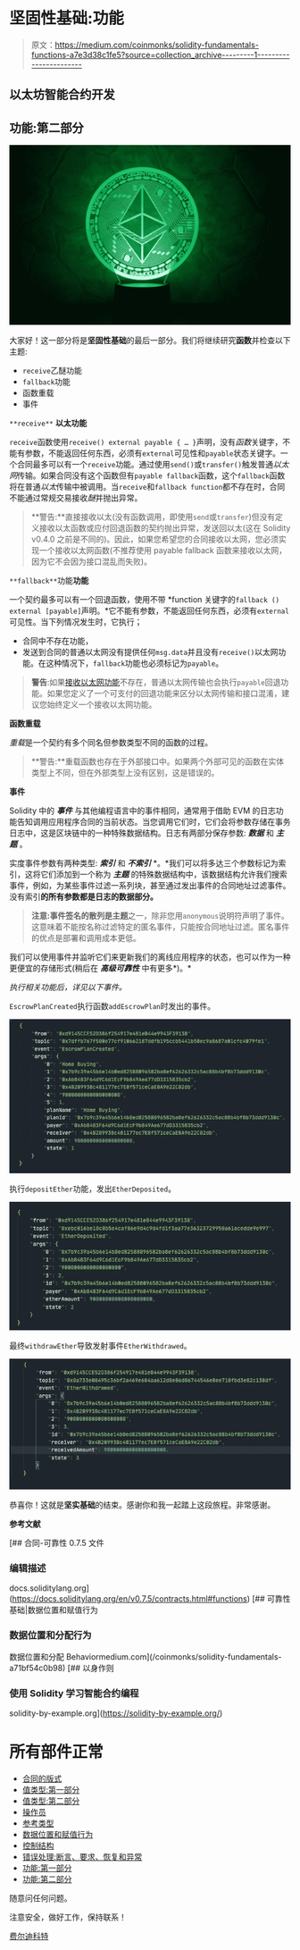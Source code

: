 # 坚固性基础:功能

> 原文：<https://medium.com/coinmonks/solidity-fundamentals-functions-a7e3d38c1fe5?source=collection_archive---------1----------------------->

## 以太坊智能合约开发

## 功能:第二部分

![](img/1395ca2b0dc2dc69f4f08dd31323f760.png)

大家好！这一部分将是**坚固性基础**的最后一部分。我们将继续研究**函数**并检查以下主题:

*   `receive`乙醚功能
*   `fallback`功能
*   函数重载
*   事件

`**receive**` **以太功能**

`receive`函数使用`receive() external payable { … }`声明，没有*函数*关键字，不能有参数，不能返回任何东西，必须有`external`可见性和`payable`状态关键字。一个合同最多可以有一个`receive`功能。通过使用`send()`或`transfer()`触发普通*以太网*传输。如果合同没有这个函数但有`payable fallback`函数，这个`fallback`函数将在普通*以太*传输中被调用。当`receive`和`fallback function`都不存在时，合同不能通过常规交易接收*醚*并抛出异常。

> **警告:**直接接收以太(没有函数调用，即使用`send`或`transfer`)但没有定义接收以太函数或应付回退函数的契约抛出异常，发送回以太(这在 Solidity v0.4.0 之前是不同的)。因此，如果您希望您的合同接收以太网，您必须实现一个接收以太网函数(不推荐使用 payable fallback 函数来接收以太网，因为它不会因为接口混乱而失败)。

`**fallback**`功能**功能**

一个契约最多可以有一个回退函数，使用不带 *function 关键字的`fallback () external [payable]`声明。*它不能有参数，不能返回任何东西，必须有`external`可见性。当下列情况发生时，它执行；

*   合同中不存在功能，
*   发送到合同的普通以太网没有提供任何`msg.data`并且没有`receive()`以太网功能。在这种情况下，`fallback`功能也必须标记为`payable`。

> **警告**:如果[接收以太网功能](https://docs.soliditylang.org/en/v0.7.5/contracts.html#receive-ether-function)不存在，普通以太网传输也会执行`payable`回退功能。如果您定义了一个可支付的回退功能来区分以太网传输和接口混淆，建议您始终定义一个接收以太网功能。

**函数重载**

*重载*是一个契约有多个同名但参数类型不同的函数的过程。

> **警告:**重载函数也存在于外部接口中。如果两个外部可见的函数在实体类型上不同，但在外部类型上没有区别，这是错误的。

**事件**

Solidity 中的 ***事件*** 与其他编程语言中的事件相同，通常用于借助 EVM 的日志功能告知调用应用程序合同的当前状态。当您调用它们时，它们会将参数存储在事务日志中，这是区块链中的一种特殊数据结构。日志有两部分保存参数: ***数据*** 和 ***主题*** 。

实度事件参数有两种类型: ***索引*** 和 ***不索引*** *。*我们可以将多达三个参数标记为索引，这将它们添加到一个称为 ***主题*** 的特殊数据结构中，该数据结构允许我们搜索事件，例如，为某些事件过滤一系列块，甚至通过发出事件的合同地址过滤事件。没有索引**的所有参数都是日志的数据部分。**

> **注意:**事件签名的散列是**主题**之一，除非您用`anonymous`说明符声明了事件。这意味着不能按名称过滤特定的匿名事件，只能按合同地址过滤。匿名事件的优点是部署和调用成本更低。

我们可以使用事件并监听它们来更新我们的离线应用程序的状态，也可以作为一种更便宜的存储形式(稍后在 ***高级可靠性*** 中有更多*)。*

*执行相关功能后，详见以下事件。*

`EscrowPlanCreated`执行函数`addEscrowPlan`时发出的事件。

![](img/a59269c37b271c9a2c8eab9d7884b625.png)

执行`depositEther`功能，发出`EtherDeposited`。

![](img/5f11f08d069540280550fdfd11dacb71.png)

最终`withdrawEther`导致发射事件`EtherWithdrawed`。

![](img/8c79314da6092777ad9313b0624541a9.png)

恭喜你！这就是**坚实基础**的结束。感谢你和我一起踏上这段旅程。非常感谢。

**参考文献**

 [## 合同-可靠性 0.7.5 文件

### 编辑描述

docs.soliditylang.org](https://docs.soliditylang.org/en/v0.7.5/contracts.html#functions) [](/coinmonks/solidity-fundamentals-a71bf54c0b98) [## 可靠性基础|数据位置和赋值行为

### 数据位置和分配行为

数据位置和分配 Behaviormedium.com](/coinmonks/solidity-fundamentals-a71bf54c0b98)  [## 以身作则

### 使用 Solidity 学习智能合约编程

solidity-by-example.org](https://solidity-by-example.org/) 

# 所有部件正常

*   [合同的版式](https://ferdikurt.medium.com/solidity-fundamentals-88ceb4873064)
*   [值类型:第一部分](https://ferdikurt.medium.com/solidity-fundamentals-ca824a3ac023)
*   [值类型:第二部分](https://ferdikurt.medium.com/solidity-fundamentals-c94460e3be3d)
*   [操作员](/coinmonks/solidity-fundamentals-1fb0e6b3b607)
*   [参考类型](/coinmonks/solidity-fundamentals-e4e4660e16c8)
*   [数据位置和赋值行为](/coinmonks/solidity-fundamentals-a71bf54c0b98)
*   [控制结构](/coinmonks/solidity-fundamentals-1dc2af4b453b)
*   [错误处理:断言、要求、恢复和异常](/coinmonks/solidity-fundamentals-a95bb6c8ba2a)
*   [功能:第一部分](/coinmonks/solidity-fundamentals-d2216be1c2c3)
*   [功能:第二部分](https://ferdikurt.medium.com/solidity-fundamentals-functions-a7e3d38c1fe5)

随意问任何问题。

注意安全，做好工作，保持联系！

[费尔迪科特](https://www.linkedin.com/in/ferdi-kurt-8b910b164/)